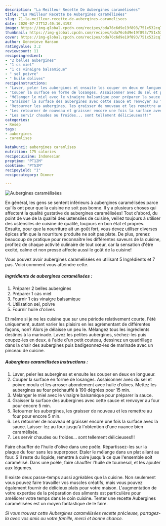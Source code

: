 ```yaml
---
description: "La Meilleur Recette De Aubergines caramélisées"
title: "La Meilleur Recette De Aubergines caramélisées"
slug: 71-la-meilleur-recette-de-aubergines-caramelisees
date: 2020-07-27T12:40:16.419Z
image: https://img-global.cpcdn.com/recipes/bda76c6d9e19f893/751x532cq70/aubergines-caramelisees-photo-principale-de-la-recette.jpg
thumbnail: https://img-global.cpcdn.com/recipes/bda76c6d9e19f893/751x532cq70/aubergines-caramelisees-photo-principale-de-la-recette.jpg
cover: https://img-global.cpcdn.com/recipes/bda76c6d9e19f893/751x532cq70/aubergines-caramelisees-photo-principale-de-la-recette.jpg
author: Genevieve Hanson
ratingvalue: 3.2
reviewcount: 11
recipeingredient:
- "2 belles aubergines"
- "1 cs miel"
- "1 cs vinaigre balsamique"
- " sel poivre"
- " huile dolives"
recipeinstructions:
- "Laver, peler les aubergines et ensuite les couper en deux en longueur."
- "Couper la surface en forme de losanges. Assaisonner avec du sel et poivre moulu et les arroser abondement avec huile d&#39;olives. Mettez les aubergines au four préchauffé à 190 dégrées pour 15 min."
- "Mélanger le miel avec le vinaigre balsamique pour préparer la sauce."
- "Graisser la surface des aubergines avec cette sauce et renvoyer au four pour encore 5 min."
- "Retourner les aubergines, les graisser de nouveau et les remettre au four pour encore 5 min."
- "Les retourner de nouveau et graisser encore une fois la surface avec la sauce. Laisser-lez au four jusqu&#39;à l&#39;obtention d&#39;une nuance bien caramélisée."
- "Les servir chaudes ou froides... sont tellement délicieuses!!!"
categories:
- Resep
tags:
- aubergines
- caramlises

katakunci: aubergines caramlises 
nutrition: 175 calories
recipecuisine: Indonesian
preptime: "PT12M"
cooktime: "PT53M"
recipeyield: "1"
recipecategory: Dinner

---
```



![Aubergines caramélisées](https://img-global.cpcdn.com/recipes/bda76c6d9e19f893/751x532cq70/aubergines-caramelisees-photo-principale-de-la-recette.jpg)

En général, les gens se sentent inférieurs à aubergines caramélisées parce qu'ils ont peur que la cuisine ne soit pas bonne. Il y a plusieurs choses qui affectent la qualité gustative de aubergines caramélisées! Tout d'abord, du point de vue de la qualité des ustensiles de cuisine, veillez toujours à utiliser des ustensiles de cuisine de qualité, toujours en bon état et propres. Ensuite, pour que la nourriture ait un goût fort, vous devez utiliser diverses épices afin que la nourriture produite ne soit pas plate. De plus, prenez beaucoup de pratique pour reconnaître les différentes saveurs de la cuisine, profitez de chaque activité culinaire de tout cœur, car la sensation d'être excité, calme et non pressé affecte aussi le goût de la cuisine!

<!--inarticleads1-->

Vous pouvez avoir aubergines caramélisées en utilisant 5 Ingrédients et 7 pas. Voici comment vous atteindre cette.

##### Ingrédients de aubergines caramélisées :

1. Préparer 2 belles aubergines
1. Préparer 1 càs miel
1. Fournir 1 càs vinaigre balsamique
1. Utilisation  sel, poivre
1. Fournir  huile d&#39;olives


Et même si je ne les cuisine que sur une période relativement courte, l&#39;été uniquement, autant varier les plaisirs en les agrémentant de différentes façons, non? Alors je délaisse un peu le. Mélangez tous les ingrédients destinés à la marinade. Lavez les petites aubergines, séchez-les puis coupez-les en deux. à l&#39;aide d&#39;un petit couteau, dessinez un quadrillage dans la chair des aubergines puis badigeonnez-les de marinade avec un pinceau de cuisine. 

<!--inarticleads2-->

##### Aubergines caramélisées instructions :

1. Laver, peler les aubergines et ensuite les couper en deux en longueur.
1. Couper la surface en forme de losanges. Assaisonner avec du sel et poivre moulu et les arroser abondement avec huile d&#39;olives. Mettez les aubergines au four préchauffé à 190 dégrées pour 15 min.
1. Mélanger le miel avec le vinaigre balsamique pour préparer la sauce.
1. Graisser la surface des aubergines avec cette sauce et renvoyer au four pour encore 5 min.
1. Retourner les aubergines, les graisser de nouveau et les remettre au four pour encore 5 min.
1. Les retourner de nouveau et graisser encore une fois la surface avec la sauce. Laisser-lez au four jusqu&#39;à l&#39;obtention d&#39;une nuance bien caramélisée.
1. Les servir chaudes ou froides... sont tellement délicieuses!!!


Faire chauffer de l&#39;huile d&#39;olive dans une poêle. Répartissez-les sur la plaque du four sans les superposer. Etaler le mélange dans un plat allant au four. S&#39;il reste du liquide, remettre à cuire jusqu&#39;à ce que l&#39;ensemble soit caramélisé. Dans une poêle, faire chauffer l&#39;huile de tournesol, et les ajouter aux légumes. 

<!--inarticleads1-->

<p>
Il existe deux passe-temps aussi agréables que la cuisine. Non seulement vous pouvez faire travailler vos muscles créatifs, mais vous pouvez également fournir de délicieux plats pour votre maison. L'augmentation de votre expertise de la préparation des aliments est particulière pour améliorer votre temps dans le coin cuisine. Tenter une recette Aubergines caramélisées est un moyen fantastique de le faire.
</p>

<p>
<i>Si vous trouvez cette Aubergines caramélisées recette précieuse, partagez-la avec vos amis ou votre famille, merci et bonne chance.</i>
</p>
